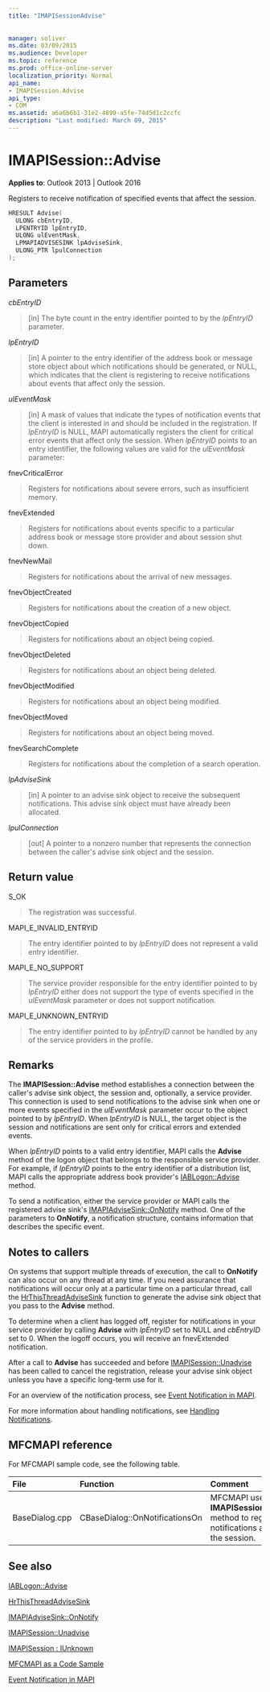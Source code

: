 ```yaml
---
title: "IMAPISessionAdvise"
 
 
manager: soliver
ms.date: 03/09/2015
ms.audience: Developer
ms.topic: reference
ms.prod: office-online-server
localization_priority: Normal
api_name:
- IMAPISession.Advise
api_type:
- COM
ms.assetid: a6a6b6b1-31e2-4899-a5fe-74d5d1c2ccfc
description: "Last modified: March 09, 2015"
---
```


# IMAPISession::Advise

  
  
**Applies to**: Outlook 2013 | Outlook 2016 
  
Registers to receive notification of specified events that affect the session.
  
```cpp
HRESULT Advise(
  ULONG cbEntryID,
  LPENTRYID lpEntryID,
  ULONG ulEventMask,
  LPMAPIADVISESINK lpAdviseSink,
  ULONG_PTR lpulConnection
);
```

## Parameters

 _cbEntryID_
  
> [in] The byte count in the entry identifier pointed to by the  _lpEntryID_ parameter. 
    
 _lpEntryID_
  
> [in] A pointer to the entry identifier of the address book or message store object about which notifications should be generated, or NULL, which indicates that the client is registering to receive notifications about events that affect only the session. 
    
 _ulEventMask_
  
> [in] A mask of values that indicate the types of notification events that the client is interested in and should be included in the registration. If  _lpEntryID_ is NULL, MAPI automatically registers the client for critical error events that affect only the session. When  _lpEntryID_ points to an entry identifier, the following values are valid for the  _ulEventMask_ parameter: 
    
fnevCriticalError 
  
> Registers for notifications about severe errors, such as insufficient memory.
    
fnevExtended 
  
> Registers for notifications about events specific to a particular address book or message store provider and about session shut down.
    
fnevNewMail 
  
> Registers for notifications about the arrival of new messages. 
    
fnevObjectCreated 
  
> Registers for notifications about the creation of a new object.
    
fnevObjectCopied
  
> Registers for notifications about an object being copied.
    
fnevObjectDeleted
  
> Registers for notifications about an object being deleted.
    
fnevObjectModified
  
> Registers for notifications about an object being modified.
    
fnevObjectMoved
  
> Registers for notifications about an object being moved.
    
fnevSearchComplete
  
> Registers for notifications about the completion of a search operation.
    
 _lpAdviseSink_
  
> [in] A pointer to an advise sink object to receive the subsequent notifications. This advise sink object must have already been allocated.
    
 _lpulConnection_
  
> [out] A pointer to a nonzero number that represents the connection between the caller's advise sink object and the session.
    
## Return value

S_OK 
  
> The registration was successful.
    
MAPI_E_INVALID_ENTRYID 
  
> The entry identifier pointed to by  _lpEntryID_ does not represent a valid entry identifier. 
    
MAPI_E_NO_SUPPORT 
  
> The service provider responsible for the entry identifier pointed to by  _lpEntryID_ either does not support the type of events specified in the  _ulEventMask_ parameter or does not support notification. 
    
MAPI_E_UNKNOWN_ENTRYID 
  
> The entry identifier pointed to by  _lpEntryID_ cannot be handled by any of the service providers in the profile. 
    
## Remarks

The **IMAPISession::Advise** method establishes a connection between the caller's advise sink object, the session and, optionally, a service provider. This connection is used to send notifications to the advise sink when one or more events specified in the  _ulEventMask_ parameter occur to the object pointed to by  _lpEntryID_. When  _lpEntryID_ is NULL, the target object is the session and notifications are sent only for critical errors and extended events. 
  
When  _lpEntryID_ points to a valid entry identifier, MAPI calls the **Advise** method of the logon object that belongs to the responsible service provider. For example, if  _lpEntryID_ points to the entry identifier of a distribution list, MAPI calls the appropriate address book provider's [IABLogon::Advise](iablogon-advise.md) method. 
  
To send a notification, either the service provider or MAPI calls the registered advise sink's [IMAPIAdviseSink::OnNotify](imapiadvisesink-onnotify.md) method. One of the parameters to **OnNotify**, a notification structure, contains information that describes the specific event.
  
## Notes to callers

On systems that support multiple threads of execution, the call to **OnNotify** can also occur on any thread at any time. If you need assurance that notifications will occur only at a particular time on a particular thread, call the [HrThisThreadAdviseSink](hrthisthreadadvisesink.md) function to generate the advise sink object that you pass to the **Advise** method. 
  
To determine when a client has logged off, register for notifications in your service provider by calling **Advise** with  _lpEntryID_ set to NULL and  _cbEntryID_ set to 0. When the logoff occurs, you will receive an fnevExtended notification. 
  
After a call to **Advise** has succeeded and before [IMAPISession::Unadvise](imapisession-unadvise.md) has been called to cancel the registration, release your advise sink object unless you have a specific long-term use for it. 
  
For an overview of the notification process, see [Event Notification in MAPI](event-notification-in-mapi.md). 
  
For more information about handling notifications, see [Handling Notifications](handling-notifications.md). 
  
## MFCMAPI reference

For MFCMAPI sample code, see the following table.
  
|**File**|**Function**|**Comment**|
|:-----|:-----|:-----|
|BaseDialog.cpp  <br/> |CBaseDialog::OnNotificationsOn  <br/> |MFCMAPI uses the **IMAPISession::Advise** method to register for notifications against the session.  <br/> |
   
## See also



[IABLogon::Advise](iablogon-advise.md)
  
[HrThisThreadAdviseSink](hrthisthreadadvisesink.md)
  
[IMAPIAdviseSink::OnNotify](imapiadvisesink-onnotify.md)
  
[IMAPISession::Unadvise](imapisession-unadvise.md)
  
[IMAPISession : IUnknown](imapisessioniunknown.md)


[MFCMAPI as a Code Sample](mfcmapi-as-a-code-sample.md)
  
[Event Notification in MAPI](event-notification-in-mapi.md)


